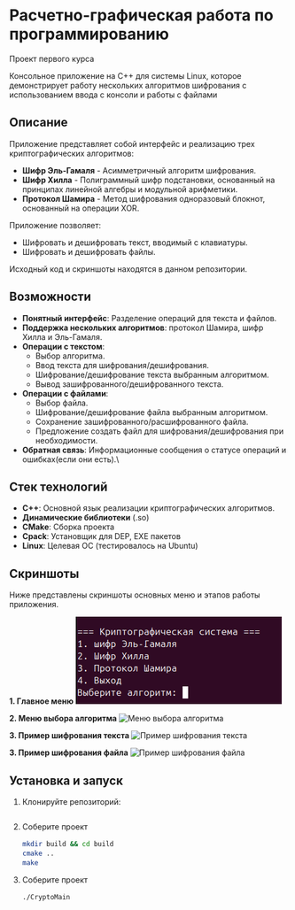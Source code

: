 # Расчетно-графическая работа по программированию
Проект первого курса

Консольное приложение на С++ для системы Linux, которое демонстрирует работу нескольких алгоритмов шифрования с использованием ввода с консоли и работы с файлами


## Описание

Приложение представляет собой интерфейс и реализацию трех криптографических алгоритмов:

* **Шифр Эль-Гамаля** - Асимметричный алгоритм шифрования.
* **Шифр Хилла** - Полиграммный шифр подстановки, основанный на принципах линейной алгебры и модульной арифметики.
* **Протокол Шамира** - Метод шифрования одноразовый блокнот, основанный на операции XOR.

Приложение позволяет:
* Шифровать и дешифровать текст, вводимый с клавиатуры.
* Шифровать и дешифровать файлы.

Исходный код и скриншоты находятся в данном репозитории.

## Возможности

* **Понятный интерфейс**: Разделение операций для текста и файлов.
* **Поддержка нескольких алгоритмов**: протокол Шамира, шифр Хилла и Эль-Гамаля.
* **Операции с текстом**:
    * Выбор алгоритма.
    * Ввод текста для шифрования/дешифрования.
    * Шифрование/дешифрование текста выбранным алгоритмом.
    * Вывод зашифрованного/дешифрованного текста.
* **Операции с файлами**:
    * Выбор файла.
    * Шифрование/дешифрование файла выбранным алгоритмом.
    * Сохранение зашифрованного/расшифрованного файла.
    * Предложение создать файл для шифрования/дешифрования при необходимости.
* **Обратная связь**: Информационные сообщения о статусе операций и ошибках(если они есть).\

## Стек технологий

* **C++**: Основной язык реализации криптографических алгоритмов.
* **Динамические библиотеки** (.so)
* **CMake**: Сборка проекта
* **Cpack**: Установщик для DEP, EXE пакетов  
* **Linux**: Целевая ОС (тестировалось на Ubuntu)

##  Скриншоты

Ниже представлены скриншоты основных меню и этапов работы приложения.

**1. Главное меню**
![Главное меню](./photo/mainMenu.png)

**2. Меню выбора алгоритма**
![Меню выбора алгоритма](./photo/algorithms)

**3. Пример шифрования текста**
![Пример шифрования текста](./photo/text)

**3. Пример шифрования файла**
![Пример шифрования файла](./photo/file)

## Установка и запуск

1.  Клонируйте репозиторий:
    ```bash
    
    ```
2.  Соберите проект
    ```bash
    mkdir build && cd build
    cmake ..
    make
    ```
3.  Соберите проект
    ```bash
    ./CryptoMain
    ```
